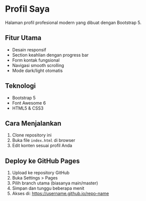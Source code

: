 # Profil Saya

Halaman profil profesional modern yang dibuat dengan Bootstrap 5.

## Fitur Utama
- Desain responsif
- Section keahlian dengan progress bar
- Form kontak fungsional
- Navigasi smooth scrolling
- Mode dark/light otomatis

## Teknologi
- Bootstrap 5
- Font Awesome 6
- HTML5 & CSS3

## Cara Menjalankan
1. Clone repository ini
2. Buka file `index.html` di browser
3. Edit konten sesuai profil Anda

## Deploy ke GitHub Pages
1. Upload ke repository GitHub
2. Buka Settings > Pages
3. Pilih branch utama (biasanya main/master)
4. Simpan dan tunggu beberapa menit
5. Akses di: https://username.github.io/repo-name